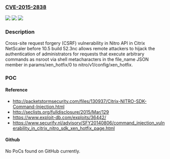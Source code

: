 ### [CVE-2015-2838](https://cve.mitre.org/cgi-bin/cvename.cgi?name=CVE-2015-2838)
![](https://img.shields.io/static/v1?label=Product&message=n%2Fa&color=blue)
![](https://img.shields.io/static/v1?label=Version&message=n%2Fa&color=blue)
![](https://img.shields.io/static/v1?label=Vulnerability&message=n%2Fa&color=brighgreen)

### Description

Cross-site request forgery (CSRF) vulnerability in Nitro API in Citrix NetScaler before 10.5 build 52.3nc allows remote attackers to hijack the authentication of administrators for requests that execute arbitrary commands as nsroot via shell metacharacters in the file_name JSON member in params/xen_hotfix/0 to nitro/v1/config/xen_hotfix.

### POC

#### Reference
- http://packetstormsecurity.com/files/130937/Citrix-NITRO-SDK-Command-Injection.html
- http://seclists.org/fulldisclosure/2015/Mar/129
- https://www.exploit-db.com/exploits/36442/
- https://www.securify.nl/advisory/SFY20140806/command_injection_vulnerability_in_citrix_nitro_sdk_xen_hotfix_page.html

#### Github
No PoCs found on GitHub currently.

